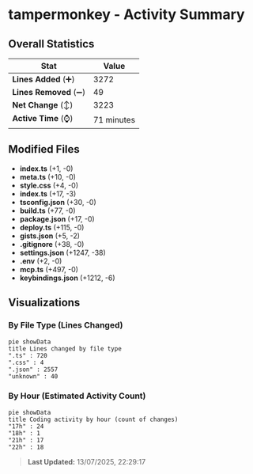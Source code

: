 # tampermonkey - Activity Summary 

## Overall Statistics

| Stat                   | Value                                                             |
| ---------------------- | ----------------------------------------------------------------- |
| **Lines Added** (➕)   | 3272                                          |
| **Lines Removed** (➖) | 49                                        |
| **Net Change** (↕)    | 3223                |
| **Active Time** (⌚)   | 71 minutes |


## Modified Files
- **index.ts** (+1, -0)
- **meta.ts** (+10, -0)
- **style.css** (+4, -0)
- **index.ts** (+17, -3)
- **tsconfig.json** (+30, -0)
- **build.ts** (+77, -0)
- **package.json** (+17, -0)
- **deploy.ts** (+115, -0)
- **gists.json** (+5, -2)
- **.gitignore** (+38, -0)
- **settings.json** (+1247, -38)
- **.env** (+2, -0)
- **mcp.ts** (+497, -0)
- **keybindings.json** (+1212, -6)

## Visualizations

### By File Type (Lines Changed)

```mermaid
pie showData
title Lines changed by file type
".ts" : 720
".css" : 4
".json" : 2557
"unknown" : 40
```

### By Hour (Estimated Activity Count)

```mermaid
pie showData
title Coding activity by hour (count of changes)
"17h" : 24
"18h" : 1
"21h" : 17
"22h" : 18
```


> **Last Updated:** 13/07/2025, 22:29:17